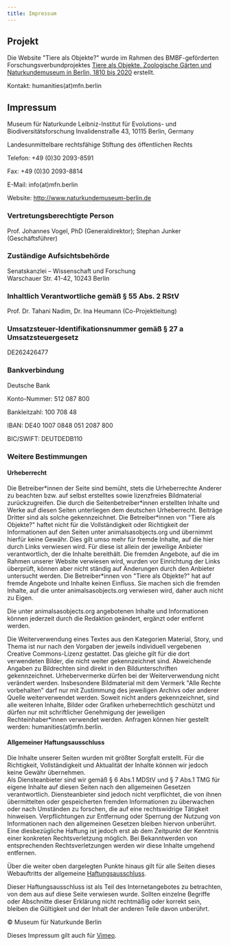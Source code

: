 ```yaml
---
title: Impressum
---
```

## Projekt

Die Website "Tiere als Objekte?" wurde im Rahmen des BMBF-geförderten Forschungsverbundprojektes [Tiere als Objekte. Zoologische Gärten und Naturkundemuseum in Berlin, 1810 bis 2020](https://www.museumfuernaturkunde.berlin/de/wissenschaft/tiere-als-objekte) erstellt.

Kontakt: humanities(at)mfn.berlin

## Impressum

Museum für Naturkunde Leibniz-Institut für Evolutions- und Biodiversitätsforschung Invalidenstraße 43, 10115 Berlin, Germany

Landesunmittelbare rechtsfähige Stiftung des öffentlichen Rechts

Telefon: +49 (0)30 2093-8591

Fax: +49 (0)30 2093-8814

E-Mail: info(at)mfn.berlin

Website: <http://www.naturkundemuseum-berlin.de>

### Vertretungsberechtigte Person

Prof. Johannes Vogel, PhD (Generaldirektor); Stephan Junker (Geschäftsführer)

### Zuständige Aufsichtsbehörde

Senatskanzlei – Wissenschaft und Forschung\
Warschauer Str. 41-42, 10243 Berlin

### Inhaltlich Verantwortliche gemäß § 55 Abs. 2 RStV

Prof. Dr. Tahani Nadim, Dr. Ina Heumann (Co-Projektleitung)

### Umsatzsteuer-Identifikationsnummer gemäß § 27 a Umsatzsteuergesetz

DE262426477

### Bankverbindung

Deutsche Bank

Konto-Nummer: 512 087 800

Bankleitzahl: 100 708 48

IBAN: DE40 1007 0848 051 2087 800

BIC/SWIFT: DEUTDEDB110

### Weitere Bestimmungen

#### Urheberrecht

Die Betreiber\*innen der Seite sind bemüht, stets die Urheberrechte Anderer zu beachten bzw. auf selbst erstelltes sowie lizenzfreies Bildmaterial zurückzugreifen. Die durch die Seitenbetreiber\*innen erstellten Inhalte und Werke auf diesen Seiten unterliegen dem deutschen Urheberrecht. Beiträge Dritter sind als solche gekennzeichnet. Die Betreiber\*innen von "Tiere als Objekte?" haftet nicht für die Vollständigkeit oder Richtigkeit der Informationen auf den Seiten unter animalsasobjects.org und übernimmt hierfür keine Gewähr. Dies gilt umso mehr für fremde Inhalte, auf die hier durch Links verwiesen wird. Für diese ist allein der jeweilige Anbieter verantwortlich, der die Inhalte bereithält. Die fremden Angebote, auf die im Rahmen unserer Website verwiesen wird, wurden vor Einrichtung der Links überprüft, können aber nicht ständig auf Änderungen durch den Anbieter untersucht werden. Die Betreiber\*innen von "Tiere als Objekte?" hat auf fremde Angebote und Inhalte keinen Einfluss. Sie machen sich die fremden Inhalte, auf die unter animalsasobjects.org verwiesen wird, daher auch nicht zu Eigen.

Die unter animalsasobjects.org angebotenen Inhalte und Informationen können jederzeit durch die Redaktion geändert, ergänzt oder entfernt werden.

Die Weiterverwendung eines Textes aus den Kategorien Material, Story, und Thema ist nur nach den Vorgaben der jeweils individuell vergebenen Creative Commons-Lizenz gestattet. Das gleiche gilt für die dort verwendeten Bilder, die nicht weiter gekennzeichnet sind. Abweichende Angaben zu Bildrechten sind direkt in den Bildunterschriften gekennzeichnet. Urhebervermerke dürfen bei der Weiterverwendung nicht verändert werden. Insbesondere Bildmaterial mit dem Vermerk "Alle Rechte vorbehalten" darf nur mit Zustimmung des jeweiligen Archivs oder anderer Quelle weiterverwendet werden. Soweit nicht anders gekennzeichnet, sind alle weiteren Inhalte, Bilder oder Grafiken urheberrechtlich geschützt und dürfen nur mit schriftlicher Genehmigung der jeweiligen Rechteinhaber*innen verwendet werden. Anfragen können hier gestellt werden: humanities(at)mfn.berlin.

#### Allgemeiner Haftungsausschluss

Die Inhalte unserer Seiten wurden mit größter Sorgfalt erstellt. Für die Richtigkeit, Vollständigkeit und Aktualität der Inhalte können wir jedoch keine Gewähr übernehmen.\
Als Diensteanbieter sind wir gemäß § 6 Abs.1 MDStV und § 7 Abs.1 TMG für eigene Inhalte auf diesen Seiten nach den allgemeinen Gesetzen verantwortlich. Diensteanbieter sind jedoch nicht verpflichtet, die von ihnen übermittelten oder gespeicherten fremden Informationen zu überwachen oder nach Umständen zu forschen, die auf eine rechtswidrige Tätigkeit hinweisen. Verpflichtungen zur Entfernung oder Sperrung der Nutzung von Informationen nach den allgemeinen Gesetzen bleiben hiervon unberührt. Eine diesbezügliche Haftung ist jedoch erst ab dem Zeitpunkt der Kenntnis einer konkreten Rechtsverletzung möglich. Bei Bekanntwerden von entsprechenden Rechtsverletzungen werden wir diese Inhalte umgehend entfernen.

Über die weiter oben dargelegten Punkte hinaus gilt für alle Seiten dieses Webauftritts der allgemeine [Haftungsausschluss](http://www.disclaimer.de/disclaimer.htm).

Dieser Haftungsausschluss ist als Teil des Internetangebotes zu betrachten, von dem aus auf diese Seite verwiesen wurde. Sollten einzelne Begriffe oder Abschnitte dieser Erklärung nicht rechtmäßig oder korrekt sein, bleiben die Gültigkeit und der Inhalt der anderen Teile davon unberührt.



© Museum für Naturkunde Berlin

Dieses Impressum gilt auch für [Vimeo](https://vimeo.com/user139444102).